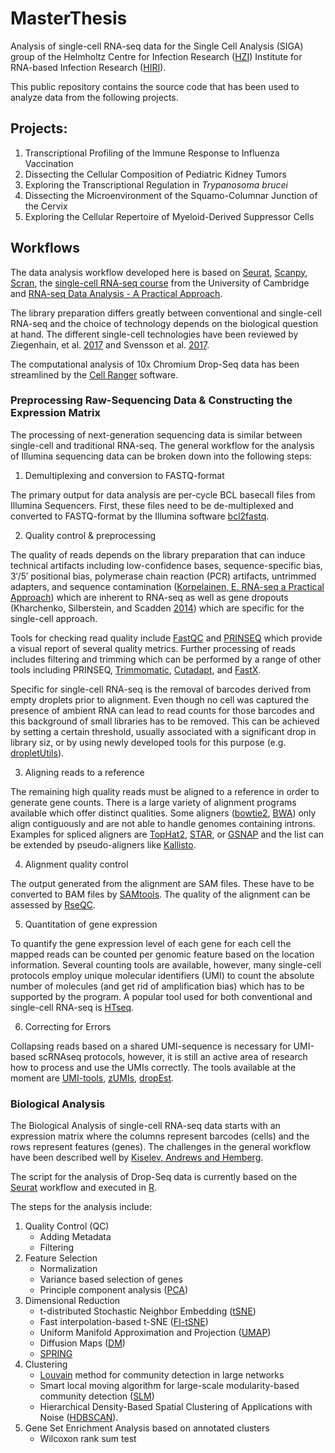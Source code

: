 # MasterThesis

Analysis of single-cell RNA-seq data for the Single Cell Analysis (SIGA) group of the Helmholtz Centre for Infection Research ([HZI](https://www.helmholtz-hzi.de/en/)) Institute for RNA-based Infection Research ([HIRI](https://www.helmholtz-hiri.de/)). 

This public repository contains the source code that has been used to analyze data from the following projects.  

## Projects:
1. Transcriptional Profiling of the Immune Response to Influenza Vaccination
2. Dissecting the Cellular Composition of Pediatric Kidney Tumors
3. Exploring the Transcriptional Regulation in *Trypanosoma brucei*
4. Dissecting the Microenvironment of the Squamo-Columnar Junction of the Cervix
5. Exploring the Cellular Repertoire of Myeloid-Derived Suppressor Cells

## Workflows
The data analysis workflow developed here is based on [Seurat](https://satijalab.org/seurat/), [Scanpy](https://scanpy.readthedocs.io/en/stable/), [Scran](https://bioconductor.org/packages/release/bioc/vignettes/scran/inst/doc/scran.html), the [single-cell RNA-seq course](https://hemberg-lab.github.io/scRNA.seq.course/index.html) from the University of Cambridge and [RNA-seq Data Analysis - A Practical Approach](https://doi.org/10.1201/b17457). 

The library preparation differs greatly between conventional and single-cell RNA-seq and the choice of technology depends on the biological question at hand. The different single-cell technologies have been reviewed by Ziegenhain, et al. [2017](https://doi.org/10.1016/j.molcel.2017.01.023) and Svensson et al. [2017](https://doi.org/10.1038/nmeth.4220). 

The computational analysis of 10x Chromium Drop-Seq data has been streamlined by the [Cell Ranger](https://support.10xgenomics.com/single-cell-gene-expression/software/pipelines/latest/what-is-cell-ranger) software.
### Preprocessing Raw-Sequencing Data & Constructing the Expression Matrix
The processing of next-generation sequencing data is similar between single-cell and traditional RNA-seq. The general workflow for the analysis of Illumina sequencing data can be broken down into the following steps:

1. Demultiplexing and conversion to FASTQ-format

The primary output for data analysis are per-cycle BCL basecall files from Illumina Sequencers. First, these files need to be de-multiplexed and converted to FASTQ-format by the Illumina software [bcl2fastq](https://support.illumina.com/content/dam/illumina-support/documents/documentation/software_documentation/bcl2fastq/bcl2fastq_letterbooklet_15038058brpmi.pdf). 

2. Quality control & preprocessing

The quality of reads depends on the library preparation that can induce technical artifacts including low-confidence bases, sequence-specific bias, 3′/5′ positional bias, polymerase chain reaction (PCR) artifacts, untrimmed adapters, and sequence contamination ([Korpelainen, E. RNA-seq a Practical Approach](https://doi.org/10.1201/b17457)) which are inherent to RNA-seq as well as gene dropouts (Kharchenko, Silberstein, and Scadden [2014](https://doi.org/10.1038/nmeth.2967)) which are specific for the single-cell approach. 

Tools for checking read quality include [FastQC](http://www.bioinformatics.babraham.ac.uk/projects/fastqc/) and [PRINSEQ](https://dx.doi.org/10.1093%2Fbioinformatics%2Fbtr026) which provide a visual report of several quality metrics. Further processing of reads includes filtering and trimming which can be performed by a range of other tools including PRINSEQ, [Trimmomatic](https://doi.org/10.1093/bioinformatics/btu170), [Cutadapt](https://doi.org/10.14806/ej.17.1.200), and [FastX](http://hannonlab.cshl.edu/fastx_toolkit/index.html).

Specific for single-cell RNA-seq is the removal of barcodes derived from empty droplets prior to alignment. Even though no cell was captured the presence of ambient RNA can lead to read counts for those barcodes and this background of small libraries has to be removed. This can be achieved by setting a certain threshold, usually associated with a significant drop in library siz, or by using newly developed tools for this purpose (e.g. [dropletUtils](https://bioconductor.org/packages/devel/bioc/html/DropletUtils.html)).

3. Aligning reads to a reference

The remaining high quality reads must be aligned to a reference in order to generate gene counts. There is a large variety of alignment programs available which offer distinct qualities. Some aligners ([bowtie2](https://doi.org/10.1038/nmeth.1923), [BWA](https://doi.org/10.1093/bioinformatics/btp324)) only align contiguously and are not able to handle genomes containing introns. Examples for spliced aligners are [TopHat2](https://doi.org/10.1186/gb-2013-14-4-r36), [STAR](https://doi.org/10.1093/bioinformatics/bts635), or [GSNAP](https://doi.org/10.1007/978-1-4939-3578-9_15) and the list can be extended by pseudo-aligners like [Kallisto](https://doi.org/10.1038/nbt.3519).

4. Alignment quality control

The output generated from the alignment are SAM files. These have to be converted to BAM files by [SAMtools](https://doi.org/10.1093/bioinformatics/btp352). The quality of the alignment can be assessed by [RseQC](https://doi.org/10.1093/bioinformatics/bts356).

5. Quantitation of gene expression

To quantify the gene expression level of each gene for each cell the mapped reads can be counted per genomic feature based on the location information. Several counting tools are available, however, many single-cell protocols employ unique molecular identifiers (UMI) to count the absolute number of molecules (and get rid of amplification bias) which has to be supported by the program. A popular tool used for both conventional and single-cell RNA-seq is [HTseq](https://doi.org/10.1093/bioinformatics/btu638).

6. Correcting for Errors

Collapsing reads based on a shared UMI-sequence is necessary for UMI-based scRNAseq protocols, however, it is still an active area of research how to process and use the UMIs correctly. The tools available at the moment are [UMI-tools](https://genome.cshlp.org/content/27/3/491), [zUMIs](https://doi.org/10.1093/gigascience/giy059), [dropEst](https://doi.org/10.1186/s13059-018-1449-6).

### Biological Analysis
The Biological Analysis of single-cell RNA-seq data starts with an expression matrix where the columns represent barcodes (cells) and the rows represent features (genes). The challenges in the general workflow have been described well by [Kiselev, Andrews and Hemberg](https://www.nature.com/articles/s41576-018-0088-9). 

The script for the analysis of Drop-Seq data is currently based on the [Seurat](https://satijalab.org/seurat/) workflow and executed in [R](https://www.r-project.org/). 

The steps for the analysis include:

1. Quality Control (QC)
    - Adding Metadata
    - Filtering
2. Feature Selection
    - Normalization
    - Variance based selection of genes
    - Principle component analysis ([PCA](https://doi.org/10.1038/nmeth.4346))
3. Dimensional Reduction
    - t-distributed Stochastic Neighbor Embedding ([tSNE](https://lvdmaaten.github.io/tsne/))
    - Fast interpolation-based t-SNE ([FI-tSNE](https://doi.org/10.1038/s41592-018-0308-4))
    - Uniform Manifold Approximation and Projection ([UMAP](https://umap-learn.readthedocs.io/en/latest/))
    - Diffusion Maps ([DM](https://doi.org/10.1093/bioinformatics/btv325))
    - [SPRING](https://doi.org/10.1093/bioinformatics/btx792)
4. Clustering
    - [Louvain](https://perso.uclouvain.be/vincent.blondel/research/louvain.html) method for community detection in large networks
    - Smart local moving algorithm for large-scale modularity-based community detection ([SLM](http://www.ludowaltman.nl/slm/))
    - Hierarchical Density-Based Spatial Clustering of Applications with Noise ([HDBSCAN](https://hdbscan.readthedocs.io/en/latest/index.html)).
5. Gene Set Enrichment Analysis
based on annotated clusters
    - Wilcoxon rank sum test  
